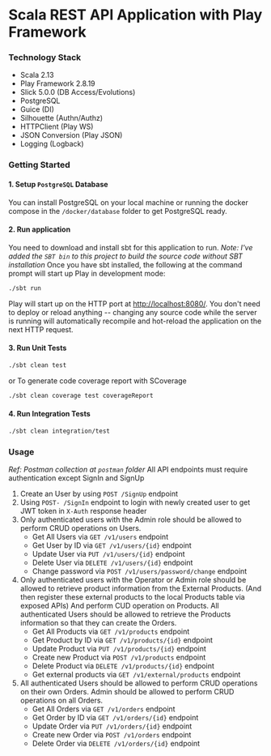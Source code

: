 # Scala REST API Application with Play Framework

### Technology Stack
- Scala 2.13
- Play Framework 2.8.19
- Slick 5.0.0 (DB Access/Evolutions)
- PostgreSQL
- Guice (DI)
- Silhouette (Authn/Authz)
- HTTPClient (Play WS)
- JSON Conversion (Play JSON)
- Logging (Logback)

### Getting Started

#### 1. Setup `PostgreSQL` Database
You can install PostgreSQL on your local machine or running the docker compose in the `/docker/database` folder
to get PostgreSQL ready.

#### 2. Run application 
You need to download and install sbt for this application to run.
_Note: I've added the `SBT bin` to this project to build the source code without SBT installation_
Once you have sbt installed, the following at the command prompt will start up Play in development mode:
```bash
./sbt run
```

Play will start up on the HTTP port at <http://localhost:8080/>.   You don't need to deploy or reload anything -- changing any source code while the server is running will automatically recompile and hot-reload the application on the next HTTP request.

#### 3. Run Unit Tests
```bash
./sbt clean test
```

or To generate code coverage report with SCoverage
```bash
./sbt clean coverage test coverageReport
```

#### 4. Run Integration Tests
```bash
./sbt clean integration/test
```

### Usage
_Ref: Postman collection at `postman` folder_
All API endpoints must require authentication except SignIn and SignUp

1. Create an User by using `POST /SignUp` endpoint
2. Using `POST- /SignIn` endpoint to login with newly created user to get JWT token in `X-Auth` response header
3. Only authenticated users with the Admin role should be allowed to perform CRUD operations on Users.
   - Get All Users via `GET /v1/users` endpoint
   - Get User by ID via `GET /v1/users/{id}` endpoint
   - Update User via `PUT /v1/users/{id}` endpoint
   - Delete User via `DELETE /v1/users/{id}` endpoint
   - Change password via `POST /v1/users/password/change` endpoint
4. Only authenticated users with the Operator or Admin role should be allowed to retrieve product information from the External Products. (And then register these external products to the local Products table via exposed APIs)
   And perform CUD operation on Products.
   All authenticated Users should be allowed to retrieve the Products information so that they can create the Orders.
   - Get All Products via `GET /v1/products` endpoint
   - Get Product by ID via `GET /v1/products/{id}` endpoint
   - Update Product via `PUT /v1/products/{id}` endpoint
   - Create new Product via `POST /v1/products` endpoint
   - Delete Product via `DELETE /v1/products/{id}` endpoint
   - Get external products via `GET /v1/external/products` endpoint
5. All authenticated Users should be allowed to perform CRUD operations on their own Orders.
   Admin should be allowed to perform CRUD operations on all Orders.
    - Get All Orders via `GET /v1/orders` endpoint
    - Get Order by ID via `GET /v1/orders/{id}` endpoint
    - Update Order via `PUT /v1/orders/{id}` endpoint
    - Create new Order via `POST /v1/orders` endpoint
    - Delete Order via `DELETE /v1/orders/{id}` endpoint